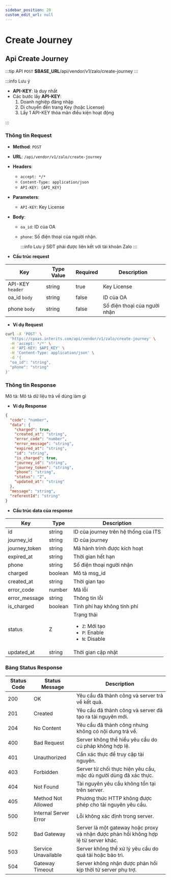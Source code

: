 ```yaml
---
sidebar_position: 20
custom_edit_url: null
---
```


# Create Journey

## Api Create Journey  

:::tip API
  `POST` __$BASE_URL__/api/vendor/v1/zalo/create-journey
:::

:::info Lưu ý 

  - __API-KEY__: là duy nhất
  - Các bước lấy __API-KEY__: 
    1. Doanh nghiệp đăng nhập
    2. Di chuyển đến trang Key (hoặc License)
    3. Lấy 1 API-KEY thỏa mãn điều kiện hoạt động

:::

### Thông tin Request

- **Method**: `POST`
- **URL**: `/api/vendor/v1/zalo/create-journey`
- **Headers**: 
  - `accept: */*`
  - `Content-Type: application/json`
  - `API-KEY: {API_KEY}`
- **Parameters**:
  - `API-KEY`: Key License
- **Body**:
  - `oa_id`: ID của OA
  - `phone`: Số điện thoại của người nhận.
  
    :::info Lưu ý
      SĐT phải được liên kết với tài khoản Zalo
    :::

- **Cấu trúc request**

| Key          | Type Value            |     Required    | Description   |
|------------- |-----------------------|-----------------|---------------               |
| API-KEY `header`       | string                | true            |    Key License         |
| oa_id `body`         | string                | false            |     ID của OA      |
| phone `body`         | string                | false            |     Số điện thoại của người nhận      |

- **Ví dụ Request**

```bash
curl -X 'POST' \
  'https://cpaas.interits.com/api/vendor/v1/zalo/create-journey' \
  -H 'accept: */*' \
  -H 'API-KEY: $API_KEY' \
  -H 'Content-Type: application/json' \
  -d '{
  "oa_id": "string",
  "phone": "string"
}'
```

### Thông tin Response

Mô tả: Mô tả dữ liệu trả về dùng làm gì 

- **Ví dụ Response**

```json
{
  "code": "number",
  "data": {
    "charged": true,
    "created_at": "string",
    "error_code": "number",
    "error_message": "string",
    "expired_at": "string",
    "id": "string",
    "is_charged": true,
    "journey_id": "string",
    "journey_token": "string",
    "phone": "string",
    "status": "Z",
    "updated_at": "string"
  },
  "message": "string",
  "referentId": "string"
}
```

- **Cấu trúc data của response**

| Key        | Type             | Description       |
|------------- |-----------------|------------------|
| id         | string           |    ID của journey trên hệ thống của ITS   |
| journey_id         | string           |    ID của journey   |
| journey_token         | string           |    Mã hành trình được kích hoạt   |
| expired_at         | string           |    Thời gian hết hạn   |
| phone         | string           |    Số điện thoại người nhận   |
| charged         | boolean           |    Mô tả msg_id   |
| created_at         | string           |    Thời gian tạo    |
| error_code         | number           |    Mã lỗi   |
| error_message         | string           |    Thông tin lỗi   |
| is_charged         | boolean           |    Tính phí hay không tính phí   |
| status         | Z           |    Trạng thái <ul><li>`Z`:  Mới tạo</li><li>`P`: Enable</li><li>`N`: Disable</li></ul>   |
| updated_at         | string           |    Thời gian cập nhật   |

### Bảng Status Response

| Status Code | Status Message            | Description                                                                 |
|-------------|---------------------------|-----------------------------------------------------------------------------|
| 200         | OK                        | Yêu cầu đã thành công và server trả về kết quả.                           |
| 201         | Created                   | Yêu cầu đã thành công và server đã tạo ra tài nguyên mới.                  |
| 204         | No Content                | Yêu cầu đã thành công nhưng không có nội dung trả về.                      |
| 400         | Bad Request               | Server không thể hiểu yêu cầu do cú pháp không hợp lệ.                    |
| 401         | Unauthorized              | Cần xác thực để truy cập tài nguyên.                                       |
| 403         | Forbidden                 | Server từ chối thực hiện yêu cầu, mặc dù người dùng đã xác thực.           |
| 404         | Not Found                 | Tài nguyên yêu cầu không tồn tại trên server.                              |
| 405         | Method Not Allowed         | Phương thức HTTP không được phép cho tài nguyên yêu cầu.                   |
| 500         | Internal Server Error     | Lỗi không xác định trong server.                                            |
| 502         | Bad Gateway               | Server là một gateway hoặc proxy và nhận được phản hồi không hợp lệ từ server khác. |
| 503         | Service Unavailable       | Server không thể xử lý yêu cầu do quá tải hoặc bảo trì.                    |
| 504         | Gateway Timeout           | Server không nhận được phản hồi kịp thời từ server phụ trợ.                |

